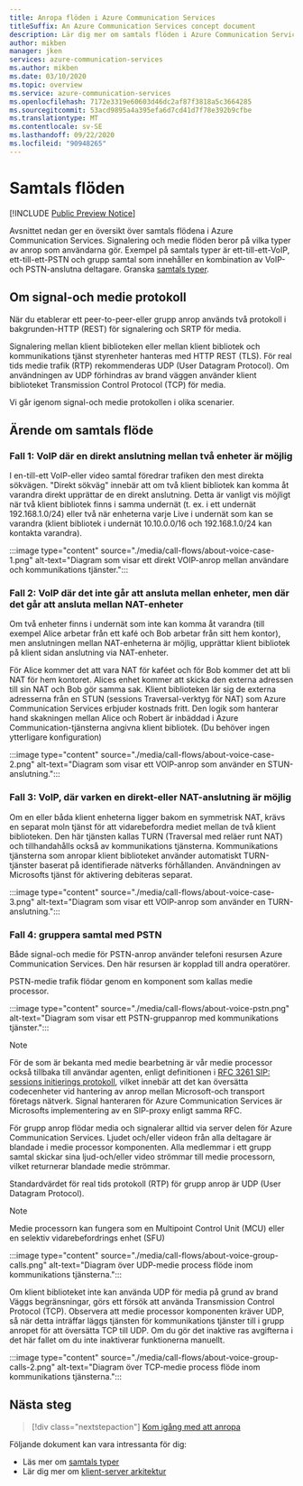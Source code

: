 ```yaml
---
title: Anropa flöden i Azure Communication Services
titleSuffix: An Azure Communication Services concept document
description: Lär dig mer om samtals flöden i Azure Communication Services.
author: mikben
manager: jken
services: azure-communication-services
ms.author: mikben
ms.date: 03/10/2020
ms.topic: overview
ms.service: azure-communication-services
ms.openlocfilehash: 7172e3319e60603d46dc2af87f3818a5c3664285
ms.sourcegitcommit: 53acd9895a4a395efa6d7cd41d7f78e392b9cfbe
ms.translationtype: MT
ms.contentlocale: sv-SE
ms.lasthandoff: 09/22/2020
ms.locfileid: "90948265"
---
```

# <a name="call-flows"></a>Samtals flöden

[!INCLUDE [Public Preview Notice](../includes/public-preview-include.md)]

Avsnittet nedan ger en översikt över samtals flödena i Azure Communication Services. Signalering och medie flöden beror på vilka typer av anrop som användarna gör. Exempel på samtals typer är ett-till-ett-VoIP, ett-till-ett-PSTN och grupp samtal som innehåller en kombination av VoIP-och PSTN-anslutna deltagare. Granska [samtals typer](./voice-video-calling/about-call-types.md).

## <a name="about-signaling-and-media-protocols"></a>Om signal-och medie protokoll

När du etablerar ett peer-to-peer-eller grupp anrop används två protokoll i bakgrunden-HTTP (REST) för signalering och SRTP för media. 

Signalering mellan klient biblioteken eller mellan klient bibliotek och kommunikations tjänst styrenheter hanteras med HTTP REST (TLS). För real tids medie trafik (RTP) rekommenderas UDP (User Datagram Protocol). Om användningen av UDP förhindras av brand väggen använder klient biblioteket Transmission Control Protocol (TCP) för media. 

Vi går igenom signal-och medie protokollen i olika scenarier. 

## <a name="call-flow-cases"></a>Ärende om samtals flöde

### <a name="case-1-voip-where-a-direct-connection-between-two-devices-is-possible"></a>Fall 1: VoIP där en direkt anslutning mellan två enheter är möjlig

I en-till-ett VoIP-eller video samtal föredrar trafiken den mest direkta sökvägen. "Direkt sökväg" innebär att om två klient bibliotek kan komma åt varandra direkt upprättar de en direkt anslutning. Detta är vanligt vis möjligt när två klient bibliotek finns i samma undernät (t. ex. i ett undernät 192.168.1.0/24) eller två när enheterna varje Live i undernät som kan se varandra (klient bibliotek i undernät 10.10.0.0/16 och 192.168.1.0/24 kan kontakta varandra).

:::image type="content" source="./media/call-flows/about-voice-case-1.png" alt-text="Diagram som visar ett direkt VOIP-anrop mellan användare och kommunikations tjänster.":::

### <a name="case-2-voip-where-a-direct-connection-between-devices-is-not-possible-but-where-connection-between-nat-devices-is-possible"></a>Fall 2: VoIP där det inte går att ansluta mellan enheter, men där det går att ansluta mellan NAT-enheter

Om två enheter finns i undernät som inte kan komma åt varandra (till exempel Alice arbetar från ett kafé och Bob arbetar från sitt hem kontor), men anslutningen mellan NAT-enheterna är möjlig, upprättar klient bibliotek på klient sidan anslutning via NAT-enheter. 

För Alice kommer det att vara NAT för kaféet och för Bob kommer det att bli NAT för hem kontoret. Alices enhet kommer att skicka den externa adressen till sin NAT och Bob gör samma sak. Klient biblioteken lär sig de externa adresserna från en STUN (sessions Traversal-verktyg för NAT) som Azure Communication Services erbjuder kostnads fritt. Den logik som hanterar hand skakningen mellan Alice och Robert är inbäddad i Azure Communication-tjänsterna angivna klient bibliotek. (Du behöver ingen ytterligare konfiguration)

:::image type="content" source="./media/call-flows/about-voice-case-2.png" alt-text="Diagram som visar ett VOIP-anrop som använder en STUN-anslutning.":::

### <a name="case-3-voip-where-neither-a-direct-nor-nat-connection-is-possible"></a>Fall 3: VoIP, där varken en direkt-eller NAT-anslutning är möjlig

Om en eller båda klient enheterna ligger bakom en symmetrisk NAT, krävs en separat moln tjänst för att vidarebefordra mediet mellan de två klient biblioteken. Den här tjänsten kallas TURN (Traversal med reläer runt NAT) och tillhandahålls också av kommunikations tjänsterna. Kommunikations tjänsterna som anropar klient biblioteket använder automatiskt TURN-tjänster baserat på identifierade nätverks förhållanden. Användningen av Microsofts tjänst för aktivering debiteras separat.

:::image type="content" source="./media/call-flows/about-voice-case-3.png" alt-text="Diagram som visar ett VOIP-anrop som använder en TURN-anslutning.":::
 
### <a name="case-4-group-calls-with-pstn"></a>Fall 4: gruppera samtal med PSTN

Både signal-och medie för PSTN-anrop använder telefoni resursen Azure Communication Services. Den här resursen är kopplad till andra operatörer.

PSTN-medie trafik flödar genom en komponent som kallas medie processor.

:::image type="content" source="./media/call-flows/about-voice-pstn.png" alt-text="Diagram som visar ett PSTN-gruppanrop med kommunikations tjänster.":::

> [!NOTE]
> För de som är bekanta med medie bearbetning är vår medie processor också tillbaka till användar agenten, enligt definitionen i [RFC 3261 SIP: sessions initierings protokoll](https://tools.ietf.org/html/rfc3261), vilket innebär att det kan översätta codecenheter vid hantering av anrop mellan Microsoft-och transport företags nätverk. Signal hanteraren för Azure Communication Services är Microsofts implementering av en SIP-proxy enligt samma RFC.

För grupp anrop flödar media och signalerar alltid via server delen för Azure Communication Services. Ljudet och/eller videon från alla deltagare är blandade i medie processor komponenten. Alla medlemmar i ett grupp samtal skickar sina ljud-och/eller video strömmar till medie processorn, vilket returnerar blandade medie strömmar.

Standardvärdet för real tids protokoll (RTP) för grupp anrop är UDP (User Datagram Protocol).

> [!NOTE]
> Medie processorn kan fungera som en Multipoint Control Unit (MCU) eller en selektiv vidarebefordrings enhet (SFU)

:::image type="content" source="./media/call-flows/about-voice-group-calls.png" alt-text="Diagram över UDP-medie process flöde inom kommunikations tjänsterna.":::

Om klient biblioteket inte kan använda UDP för media på grund av brand Väggs begränsningar, görs ett försök att använda Transmission Control Protocol (TCP). Observera att medie processor komponenten kräver UDP, så när detta inträffar läggs tjänsten för kommunikations tjänster till i grupp anropet för att översätta TCP till UDP. Om du gör det inaktive ras avgifterna i det här fallet om du inte inaktiverar funktionerna manuellt.

:::image type="content" source="./media/call-flows/about-voice-group-calls-2.png" alt-text="Diagram över TCP-medie process flöde inom kommunikations tjänsterna.":::

## <a name="next-steps"></a>Nästa steg

> [!div class="nextstepaction"]
> [Kom igång med att anropa](../quickstarts/voice-video-calling/getting-started-with-calling.md)

Följande dokument kan vara intressanta för dig:

- Läs mer om [samtals typer](../concepts/voice-video-calling/about-call-types.md)
- Lär dig mer om [klient-server arkitektur](./client-and-server-architecture.md)
